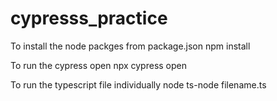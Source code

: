 # cypresss_practice

To install the node packges from package.json
npm install    

To run the cypress  open
npx cypress open


To run the typescript file individually
node ts-node filename.ts



